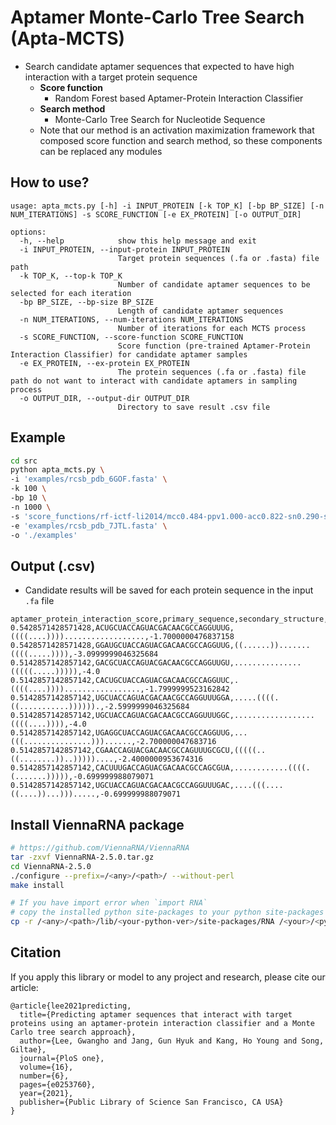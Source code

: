 # Aptamer Monte-Carlo Tree Search (Apta-MCTS)
- Search candidate aptamer sequences that expected to have high interaction with a target protein sequence
  - **Score function** 
    - Random Forest based Aptamer-Protein Interaction Classifier
  - **Search method** 
    - Monte-Carlo Tree Search for Nucleotide Sequence
  - Note that our method is an activation maximization framework that composed score function and search method, so these components can be replaced any modules

## How to use?
```text
usage: apta_mcts.py [-h] -i INPUT_PROTEIN [-k TOP_K] [-bp BP_SIZE] [-n NUM_ITERATIONS] -s SCORE_FUNCTION [-e EX_PROTEIN] [-o OUTPUT_DIR]

options:
  -h, --help            show this help message and exit
  -i INPUT_PROTEIN, --input-protein INPUT_PROTEIN
                        Target protein sequences (.fa or .fasta) file path
  -k TOP_K, --top-k TOP_K
                        Number of candidate aptamer sequences to be selected for each iteration
  -bp BP_SIZE, --bp-size BP_SIZE
                        Length of candidate aptamer sequences
  -n NUM_ITERATIONS, --num-iterations NUM_ITERATIONS
                        Number of iterations for each MCTS process
  -s SCORE_FUNCTION, --score-function SCORE_FUNCTION
                        Score function (pre-trained Aptamer-Protein Interaction Classifier) for candidate aptamer samples
  -e EX_PROTEIN, --ex-protein EX_PROTEIN
                        The protein sequences (.fa or .fasta) file path do not want to interact with candidate aptamers in sampling process
  -o OUTPUT_DIR, --output-dir OUTPUT_DIR
                        Directory to save result .csv file
```
## Example
```bash
cd src
python apta_mcts.py \
-i 'examples/rcsb_pdb_6GOF.fasta' \
-k 100 \
-bp 10 \
-n 1000 \
-s 'score_functions/rf-ictf-li2014/mcc0.484-ppv1.000-acc0.822-sn0.290-sp1.000-npv0.809-yd0.290-35trees' \
-e 'examples/rcsb_pdb_7JTL.fasta' \
-o './examples'
```

## Output (.csv)
- Candidate results will be saved for each protein sequence in the input `.fa` file
```text
aptamer_protein_interaction_score,primary_sequence,secondary_structure,minimum_free_energy
0.5428571428571428,ACUGCUACCAGUACGACAACGCCAGGUUUG,((((....))))..................,-1.7000000476837158
0.5428571428571428,GGAUGCUACCAGUACGACAACGCCAGGUUG,((......)).......((((.....)))),-3.0999999046325684
0.5142857142857142,GACGCUACCAGUACGACAACGCCAGGUUGU,...............(((((.....))))),-4.0
0.5142857142857142,CACUGCUACCAGUACGACAACGCCAGGUUC,.((((....)))).................,-1.7999999523162842
0.5142857142857142,UGCUACCAGUACGACAACGCCAGGUUUGGA,.....((((.((...........)))))).,-2.5999999046325684
0.5142857142857142,UGCUACCAGUACGACAACGCCAGGUUUGGC,..................((((....)))),-4.0
0.5142857142857142,UGAGGCUACCAGUACGACAACGCCAGGUUG,...(((...............)))......,-2.700000047683716
0.5142857142857142,CGAACCAGUACGACAACGCCAGUUUGCGCU,(((((..((........))..)))))....,-2.4000000953674316
0.5142857142857142,CACUUUGACCAGUACGACAACGCCAGCGUA,............((((.(.......))))),-0.699999988079071
0.5142857142857142,UGCUACCAGUACGACAACGCCAGGUUUGAC,....(((....((....))...))).....,-0.699999988079071
```

## Install ViennaRNA package
```bash
# https://github.com/ViennaRNA/ViennaRNA
tar -zxvf ViennaRNA-2.5.0.tar.gz
cd ViennaRNA-2.5.0
./configure --prefix=/<any>/<path>/ --without-perl
make install

# If you have import error when `import RNA`
# copy the installed python site-packages to your python site-packages dir
cp -r /<any>/<path>/lib/<your-python-ver>/site-packages/RNA /<your>/<python-site-packages>/
```

## Citation
If you apply this library or model to any project and research, please cite our article:
```text
@article{lee2021predicting,
  title={Predicting aptamer sequences that interact with target proteins using an aptamer-protein interaction classifier and a Monte Carlo tree search approach},
  author={Lee, Gwangho and Jang, Gun Hyuk and Kang, Ho Young and Song, Giltae},
  journal={PloS one},
  volume={16},
  number={6},
  pages={e0253760},
  year={2021},
  publisher={Public Library of Science San Francisco, CA USA}
}
```